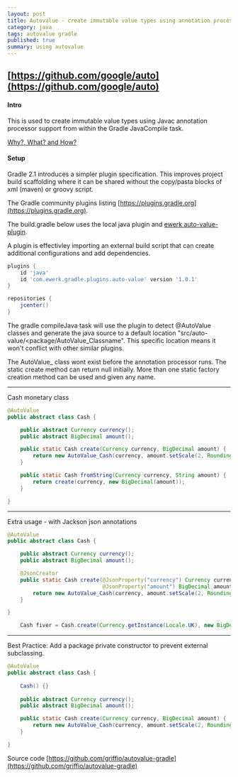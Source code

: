 ```yaml
---
layout: post
title: Autovalue - create immutable value types using annotation processor support from a Gradle build
category: java
tags: autovalue gradle
published: true
summary: using autovalue
---
```


## [https://github.com/google/auto](https://github.com/google/auto)

#### Intro

This is used to create immutable value types using Javac annotation processor support from within the Gradle JavaCompile task.

[Why?, What? and How?](https://docs.google.com/presentation/d/14u_h-lMn7f1rXE1nDiLX0azS3IkgjGl5uxp5jGJ75RE/edit?pli=1#slide=id.g2a5e9c4a8_00)

#### Setup

Gradle 2.1 introduces a simpler plugin specification. This improves project build scaffolding where it can be shared without the copy/pasta blocks of xml (maven) or groovy script.

The Gradle community plugins listing [https://plugins.gradle.org](https://plugins.gradle.org).

The build.gradle below uses the local java plugin and [ewerk auto-value-plugin](https://github.com/ewerk/gradle-plugins/tree/master/auto-value-plugin).

A plugin is effectivley importing an external build script that can create additional configurations and add dependencies.

~~~groovy
plugins {
    id 'java'
    id 'com.ewerk.gradle.plugins.auto-value' version '1.0.1'
}

repositories {
    jcenter()
}

~~~

The gradle compileJava task will use the plugin to detect @AutoValue classes and generate the java source to a default location "src/auto-value/<package/AutoValue_Classname". This specific location means it won't conflict with other similar plugins.

The AutoValue_ class wont exist before the annotation processor runs. The static create method can return null initially.
More than one static factory creation method can be used and given any name.

---

Cash monetary class

~~~java
@AutoValue
public abstract class Cash {

    public abstract Currency currency();
    public abstract BigDecimal amount();

    public static Cash create(Currency currency, BigDecimal amount) {
        return new AutoValue_Cash(currency, amount.setScale(2, RoundingMode.HALF_UP));
    }

    public static Cash fromString(Currency currency, String amount) {
        return create(currency, new BigDecimal(amount));
    }

}
~~~
---

Extra usage - with Jackson json annotations

~~~java
@AutoValue
public abstract class Cash {

    public abstract Currency currency();
    public abstract BigDecimal amount();

    @JsonCreator
    public static Cash create(@JsonProperty("currency") Currency currency, 
                              @JsonProperty("amount") BigDecimal amount) {
        return new AutoValue_Cash(currency, amount.setScale(2, RoundingMode.HALF_UP));
    }

}
~~~

~~~java
    Cash fiver = Cash.create(Currency.getInstance(Locale.UK), new BigDecimal("5.00"));
~~~

---

Best Practice: Add a package private constructor to prevent external subclassing.

~~~java
@AutoValue
public abstract class Cash {
    
    Cash() {}
 
    public abstract Currency currency();
    public abstract BigDecimal amount();

    public static Cash create(Currency currency, BigDecimal amount) {
        return new AutoValue_Cash(currency, amount.setScale(2, RoundingMode.HALF_UP));
    }

}
~~~

Source code [https://github.com/griffio/autovalue-gradle](https://github.com/griffio/autovalue-gradle)
